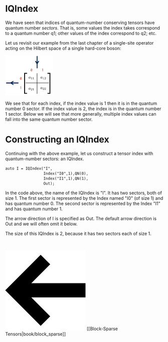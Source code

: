 # IQIndex

We have seen that indices of quantum-number conserving tensors have
quantum number <i>sectors</i>. That is, some values the index takes
correspond to a quantum number q1; other values of the index correspond to q2; etc.

Let us revisit our example from the last chapter of a single-site operator acting
on the Hilbert space of a single hard-core boson:

<img class="diagram" width="30%" src="docs/book/images/ablocks.png"/>

We see that for each index, if the index value is 1 then it is in the quantum
number 0 sector. If the index value is 2, the index is in the quantum number 1 sector.
Below we will see that more generally, multiple index values can fall into the same
quantum number sector.

# Constructing an IQIndex

Continuing with the above example, let us construct a tensor index with quantum-number sectors:
an IQIndex.

    auto I = IQIndex("I",
                     Index("I0",1),QN(0),
                     Index("I1",1),QN(1),
                     Out);

In the code above, the name of the IQIndex is "I". It has two sectors, both of size 1. 
The first sector is represented by the Index named "I0" (of size 1) and has quantum number 0.
The second sector is represented by the Index "I1" and has quantum number 1.

The arrow direction of I is specified as Out. The default arrow direction
is Out and we will often omit it below.

The size of this IQIndex is 2, because it has two sectors each of size 1.

<br/>

<span style="float:left;"><img src="docs/arrowleft.png" class="icon">
[[Block-Sparse Tensors|book/block_sparse]]
</span>

<br/>

